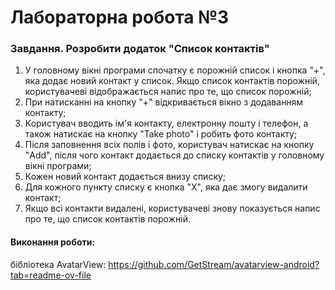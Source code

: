 # Лабораторна робота №3
### Завдання. Розробити додаток "Список контактів"
1. У головному вікні програми спочатку є порожній список і кнопка "+", яка додає новий контакт у список. Якщо список контактів порожній, користувачеві відображається напис про те, що список порожній;
2. При натисканні на кнопку "+" відкривається вікно з додаванням контакту;
3. Користувач вводить ім'я контакту, електронну пошту і телефон, а також натискає на кнопку "Take photo" і робить фото контакту;
4. Після заповнення всіх полів і фото, користувач натискає на кнопку "Add", після чого контакт додається до списку контактів у головному вікні програми;
5. Кожен новий контакт додається внизу списку;
6. Для кожного пункту списку є кнопка "Х", яка дає змогу видалити контакт;
7. Якщо всі контакти видалені, користувачеві знову показується напис про те, що список контактів порожній.

#### Виконання роботи:
бібліотека AvatarView: https://github.com/GetStream/avatarview-android?tab=readme-ov-file
